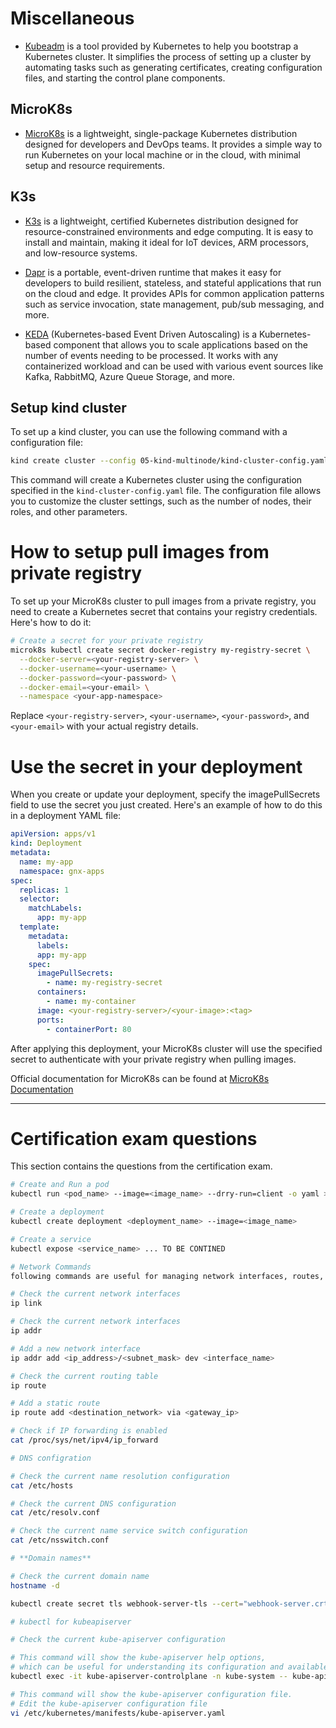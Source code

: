 # Miscellaneous


- [Kubeadm](https://kubernetes.io/docs/setup/production-environment/tools/kubeadm/) is a tool provided by Kubernetes to help you bootstrap a Kubernetes cluster. It simplifies the process of setting up a cluster by automating tasks such as generating certificates, creating configuration files, and starting the control plane components.


## MicroK8s

- [MicroK8s](https://microk8s.io/) is a lightweight, single-package Kubernetes distribution designed for developers and DevOps teams. It provides a simple way to run Kubernetes on your local machine or in the cloud, with minimal setup and resource requirements.

## K3s

- [K3s](https://k3s.io/) is a lightweight, certified Kubernetes distribution designed for resource-constrained environments and edge computing. It is easy to install and maintain, making it ideal for IoT devices, ARM processors, and low-resource systems.

- [Dapr](https://www.dapr.io/) is a portable, event-driven runtime that makes it easy for developers to build resilient, stateless, and stateful applications that run on the cloud and edge. It provides APIs for common application patterns such as service invocation, state management, pub/sub messaging, and more.

- [KEDA](https://keda.sh/) (Kubernetes-based Event Driven Autoscaling) is a Kubernetes-based component that allows you to scale applications based on the number of events needing to be processed. It works with any containerized workload and can be used with various event sources like Kafka, RabbitMQ, Azure Queue Storage, and more.

## Setup kind cluster

To set up a kind cluster, you can use the following command with a configuration file:

```bash
kind create cluster --config 05-kind-multinode/kind-cluster-config.yaml
```

This command will create a Kubernetes cluster using the configuration specified in the `kind-cluster-config.yaml` file. The configuration file allows you to customize the cluster settings, such as the number of nodes, their roles, and other parameters.




# How to setup pull images from private registry

To set up your MicroK8s cluster to pull images from a private registry, you need to create a Kubernetes secret that contains your registry credentials. Here's how to do it:

```bash
# Create a secret for your private registry
microk8s kubectl create secret docker-registry my-registry-secret \
  --docker-server=<your-registry-server> \
  --docker-username=<your-username> \
  --docker-password=<your-password> \
  --docker-email=<your-email> \
  --namespace <your-app-namespace>
```

Replace `<your-registry-server>`, `<your-username>`, `<your-password>`, and `<your-email>` with your actual registry details.

# Use the secret in your deployment

When you create or update your deployment, specify the imagePullSecrets field to use the secret you just created. Here's an example of how to do this in a deployment YAML file:

```yaml
apiVersion: apps/v1
kind: Deployment
metadata:
  name: my-app
  namespace: gnx-apps
spec:
  replicas: 1
  selector:
    matchLabels:
      app: my-app
  template:
    metadata:
      labels:
      app: my-app
    spec:
      imagePullSecrets:
        - name: my-registry-secret
      containers:
        - name: my-container
      image: <your-registry-server>/<your-image>:<tag>
      ports:
        - containerPort: 80
```

After applying this deployment, your MicroK8s cluster will use the specified secret to authenticate with your private registry when pulling images.

Official documentation for MicroK8s can be found at [MicroK8s Documentation](https://kubernetes.io/docs/tasks/configure-pod-container/pull-image-private-registry/)



---
# Certification exam questions

This section contains the questions from the certification exam.

```bash
# Create and Run a pod
kubectl run <pod_name> --image=<image_name> --drry-run=client -o yaml > pod.yaml

# Create a deployment
kubectl create deployment <deployment_name> --image=<image_name>

# Create a service
kubectl expose <service_name> ... TO BE CONTINED

# Network Commands
following commands are useful for managing network interfaces, routes, and IP addresses in a Linux environment as bash commands:

# Check the current network interfaces
ip link

# Check the current network interfaces
ip addr

# Add a new network interface
ip addr add <ip_address>/<subnet_mask> dev <interface_name>

# Check the current routing table
ip route

# Add a static route
ip route add <destination_network> via <gateway_ip>

# Check if IP forwarding is enabled
cat /proc/sys/net/ipv4/ip_forward

# DNS configration

# Check the current name resolution configuration
cat /etc/hosts

# Check the current DNS configuration
cat /etc/resolv.conf

# Check the current name service switch configuration
cat /etc/nsswitch.conf

# **Domain names**

# Check the current domain name
hostname -d

kubectl create secret tls webhook-server-tls --cert="webhook-server.crt" --key="webhook-server.key" -n <namespace_name>

# kubectl for kubeapiserver

# Check the current kube-apiserver configuration

# This command will show the kube-apiserver help options, 
# which can be useful for understanding its configuration and available flags.
kubectl exec -it kube-apiserver-controlplane -n kube-system -- kube-apiserver -h 

# This command will show the kube-apiserver configuration file.
# Edit the kube-apiserver configuration file
vi /etc/kubernetes/manifests/kube-apiserver.yaml
```